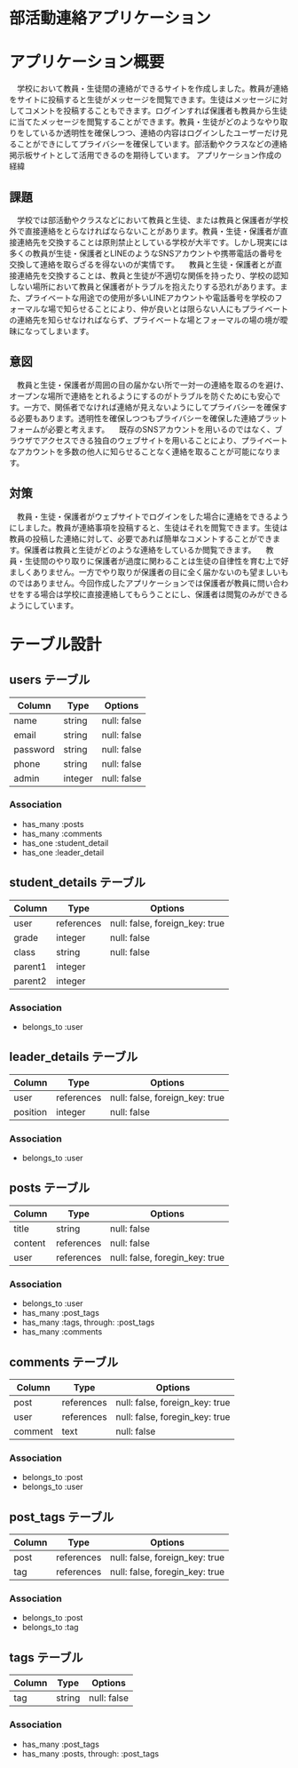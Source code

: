 # 部活動連絡アプリケーション

# アプリケーション概要
　学校において教員・生徒間の連絡ができるサイトを作成しました。教員が連絡をサイトに投稿すると生徒がメッセージを閲覧できます。生徒はメッセージに対してコメントを投稿することもできます。ログインすれば保護者も教員から生徒に当てたメッセージを閲覧することができます。教員・生徒がどのようなやり取りをしているか透明性を確保しつつ、連絡の内容はログインしたユーザーだけ見ることができにしてプライバシーを確保しています。部活動やクラスなどの連絡掲示板サイトとして活用できるのを期待しています。
アプリケーション作成の経緯

## 課題
　学校では部活動やクラスなどにおいて教員と生徒、または教員と保護者が学校外で直接連絡をとらなければならないことがあります。教員・生徒・保護者が直接連絡先を交換することは原則禁止としている学校が大半です。しかし現実には多くの教員が生徒・保護者とLINEのようなSNSアカウントや携帯電話の番号を交換して連絡を取らざるを得ないのが実情です。
　教員と生徒・保護者とが直接連絡先を交換することは、教員と生徒が不適切な関係を持ったり、学校の認知しない場所において教員と保護者がトラブルを抱えたりする恐れがあります。また、プライベートな用途での使用が多いLINEアカウントや電話番号を学校のフォーマルな場で知らせることにより、仲が良いとは限らない人にもプライベートの連絡先を知らせなければならず、プライベートな場とフォーマルの場の境が曖昧になってしまいます。

## 意図
　教員と生徒・保護者が周囲の目の届かない所で一対一の連絡を取るのを避け、オープンな場所で連絡をとれるようにするのがトラブルを防ぐためにも安心です。一方で、関係者でなければ連絡が見えないようにしてプライバシーを確保する必要もあります。透明性を確保しつつもプライバシーを確保した連絡プラットフォームが必要と考えます。
　既存のSNSアカウントを用いるのではなく、ブラウザでアクセスできる独自のウェブサイトを用いることにより、プライベートなアカウントを多数の他人に知らせることなく連絡を取ることが可能になります。

## 対策
　教員・生徒・保護者がウェブサイトでログインをした場合に連絡をできるようにしました。教員が連絡事項を投稿すると、生徒はそれを閲覧できます。生徒は教員の投稿した連絡に対して、必要であれば簡単なコメントすることができます。保護者は教員と生徒がどのような連絡をしているか閲覧できます。
　教員・生徒間のやり取りに保護者が過度に関わることは生徒の自律性を育む上で好ましくありません。一方でやり取りが保護者の目に全く届かないのも望ましいものではありません。今回作成したアプリケーションでは保護者が教員に問い合わせをする場合は学校に直接連絡してもらうことにし、保護者は閲覧のみができるようにしています。




# テーブル設計

## users テーブル

| Column   | Type    | Options     |
| -------- | ------- | ----------- |
| name     | string  | null: false |
| email    | string  | null: false |
| password | string  | null: false |
| phone    | string  | null: false |
| admin    | integer | null: false |

### Association

- has_many :posts
- has_many :comments
- has_one :student_detail
- has_one :leader_detail


## student_details テーブル

| Column  | Type       | Options                        |
| ------- | ---------- | ------------------------------ |
| user    | references | null: false, foreign_key: true |
| grade   | integer    | null: false                    |
| class   | string     | null: false                    |
| parent1 | integer    |                                |
| parent2 | integer    |                                |

### Association

- belongs_to :user


## leader_details テーブル

| Column   | Type       | Options                        |
| -------- | ---------- | ------------------------------ |
| user     | references | null: false, foreign_key: true |
| position | integer    | null: false                    |

### Association

- belongs_to :user


## posts テーブル

| Column  | Type       | Options                        |
| ------- | ---------- | ------------------------------ |
| title   | string     | null: false                    |
| content | references | null: false                    |
| user    | references | null: false, foregin_key: true |

### Association

- belongs_to :user
- has_many :post_tags
- has_many :tags, through: :post_tags
- has_many :comments


## comments テーブル

| Column     | Type       | Options                        |
| ---------- | ---------- | ------------------------------ |
| post       | references | null: false, foreign_key: true |
| user       | references | null: false, foregin_key: true |
| comment    | text       | null: false                    |

### Association
- belongs_to :post
- belongs_to :user


## post_tags テーブル

| Column | Type       | Options                        |
| ------ | ---------- | ------------------------------ |
| post   | references | null: false, foreign_key: true |
| tag    | references | null: false, foregin_key: true |

### Association
- belongs_to :post
- belongs_to :tag


## tags テーブル

| Column   | Type       | Options     |
| -------- | ---------- | ----------- |
| tag      | string     | null: false |

### Association
- has_many :post_tags
- has_many :posts, through: :post_tags
